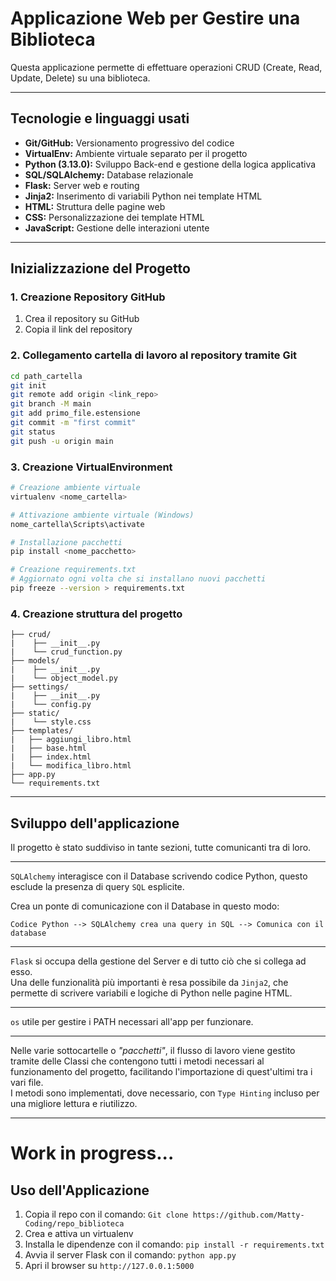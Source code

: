 # Applicazione Web per Gestire una Biblioteca

Questa applicazione permette di effettuare operazioni CRUD (Create, Read, Update, Delete) su una biblioteca.

---

## Tecnologie e linguaggi usati

* **Git/GitHub:** Versionamento progressivo del codice
* **VirtualEnv:** Ambiente virtuale separato per il progetto
* **Python (3.13.0):** Sviluppo Back-end e gestione della logica applicativa
* **SQL/SQLAlchemy:** Database relazionale
* **Flask:** Server web e routing
* **Jinja2:** Inserimento di variabili Python nei template HTML
* **HTML:** Struttura delle pagine web
* **CSS:** Personalizzazione dei template HTML
* **JavaScript:** Gestione delle interazioni utente

---

## Inizializzazione del Progetto

### 1. Creazione Repository GitHub

1. Crea il repository su GitHub
2. Copia il link del repository

### 2. Collegamento cartella di lavoro al repository tramite Git

```bash
cd path_cartella
git init
git remote add origin <link_repo>
git branch -M main
git add primo_file.estensione
git commit -m "first commit"
git status
git push -u origin main
```

### 3. Creazione VirtualEnvironment

```bash
# Creazione ambiente virtuale
virtualenv <nome_cartella>

# Attivazione ambiente virtuale (Windows)
nome_cartella\Scripts\activate

# Installazione pacchetti
pip install <nome_pacchetto>

# Creazione requirements.txt
# Aggiornato ogni volta che si installano nuovi pacchetti
pip freeze --version > requirements.txt
```

### 4. Creazione struttura del progetto

```text
├── crud/
|    ├── __init__.py
|    └── crud_function.py
├── models/
|    ├── __init__.py
|    └── object_model.py
├── settings/
|    ├── __init__.py
|    └── config.py
├── static/
|    └── style.css
├── templates/
|   ├── aggiungi_libro.html
|   ├── base.html
|   ├── index.html
|   └── modifica_lìbro.html
├── app.py
└── requirements.txt
```

---

## Sviluppo dell'applicazione

Il progetto è stato suddiviso in tante sezioni, tutte comunicanti tra di loro. <br>

---

`SQLAlchemy` interagisce con il Database scrivendo codice Python, questo esclude la presenza di query `SQL` esplicite. <br>

Crea un ponte di comunicazione con il Database in questo modo:

```text
Codice Python --> SQLAlchemy crea una query in SQL --> Comunica con il database
```

---

`Flask` si occupa della gestione del Server e di tutto ciò che si collega ad esso. <br>
Una delle funzionalità più importanti è resa possibile da `Jinja2`, che permette di scrivere variabili e logiche di Python nelle pagine HTML.

---

`os` utile per gestire i PATH necessari all'app per funzionare.

---

Nelle varie sottocartelle o <i>"pacchetti"</i>, il flusso di lavoro viene gestito tramite delle Classi che contengono tutti i metodi necessari al funzionamento del progetto, facilitando l'importazione di quest'ultimi tra i vari file. <br>
I metodi sono implementati, dove necessario, con `Type Hinting` incluso per una migliore lettura e riutilizzo.

---

# Work in progress...

## Uso dell'Applicazione

1. Copia il repo con il comando: `Git clone https://github.com/Matty-Coding/repo_biblioteca`
2. Crea e attiva un virtualenv
3. Installa le dipendenze con il comando: `pip install -r requirements.txt`
4. Avvia il server Flask con il comando: `python app.py`
5. Apri il browser su `http://127.0.0.1:5000`


